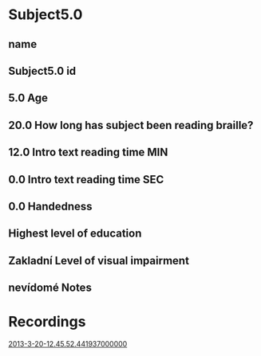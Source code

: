 Subject5.0
=======

name
-----
Subject5.0
id
-----
5.0
Age
-----
20.0
How long has subject been reading braille?
-----
12.0
Intro text reading time MIN
-----
0.0
Intro text reading time SEC
-----
0.0
Handedness
-----

Highest level of education
-----
Zakladní
Level of visual impairment
-----
nevídomé
Notes
-----

Recordings
===========
[2013-3-20-12.45.52.441937000000](2013-3-20-12.45.52.441937000000/Recording.md)
